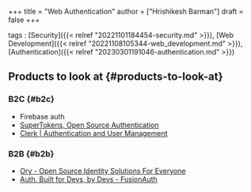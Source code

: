 +++
title = "Web Authentication"
author = ["Hrishikesh Barman"]
draft = false
+++

tags
: [Security]({{< relref "20221101184454-security.md" >}}), [Web Development]({{< relref "20221108105344-web_development.md" >}}), [Authentication]({{< relref "20230301191046-authentication.md" >}})


## Products to look at {#products-to-look-at}


### B2C {#b2c}

-   Firebase auth
-   [SuperTokens, Open Source Authentication](https://supertokens.com/)
-   [Clerk | Authentication and User Management](https://clerk.dev/)


### B2B {#b2b}

-   [Ory - Open Source Identity Solutions For Everyone](https://www.ory.sh/)
-   [Auth. Built for Devs, by Devs - FusionAuth](https://fusionauth.io/)
